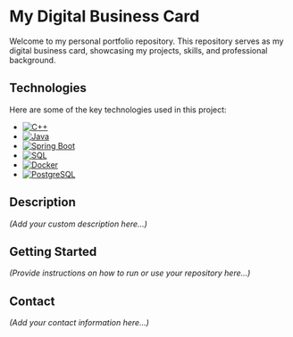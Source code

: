 # My Digital Business Card

Welcome to my personal portfolio repository. This repository serves as my digital business card, showcasing my projects, skills, and professional background.

## Technologies

Here are some of the key technologies used in this project:

- [![C++](https://img.shields.io/badge/C++-00599C?logo=c%2B%2B&logoColor=white)](https://isocpp.org/)
- [![Java](https://img.shields.io/badge/Java-007396?logo=java&logoColor=white)](https://www.java.com/)
- [![Spring Boot](https://img.shields.io/badge/Spring%20Boot-6DB33F?logo=spring&logoColor=white)](https://spring.io/projects/spring-boot)
- [![SQL](https://img.shields.io/badge/SQL-003B57?logo=postgresql&logoColor=white)](https://en.wikipedia.org/wiki/SQL)
- [![Docker](https://img.shields.io/badge/Docker-2496ED?logo=docker&logoColor=white)](https://www.docker.com/)
- [![PostgreSQL](https://img.shields.io/badge/PostgreSQL-336791?logo=postgresql&logoColor=white)](https://www.postgresql.org/)

## Description

*(Add your custom description here...)*

## Getting Started

*(Provide instructions on how to run or use your repository here...)*

## Contact

*(Add your contact information here...)*


